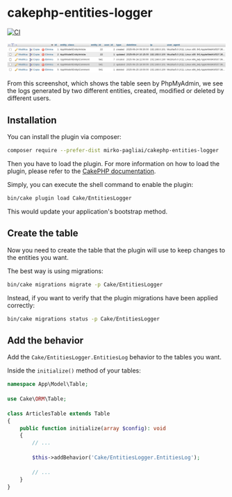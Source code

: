 # cakephp-entities-logger

[![CI](https://github.com/mirko-pagliai/cakephp-entities-logger/actions/workflows/ci.yml/badge.svg)](https://github.com/mirko-pagliai/cakephp-entities-logger/actions/workflows/ci.yml)

![screenshot_phpmyadmin.png](docs/screenshot_phpmyadmin.png)

From this screenshot, which shows the table seen by PhpMyAdmin, we see the logs generated by two different entities,
created, modified or deleted by different users.

## Installation
You can install the plugin via composer:
```bash
composer require --prefer-dist mirko-pagliai/cakephp-entities-logger
```

Then you have to load the plugin. For more information on how to load the plugin,
please refer to the [CakePHP documentation](https://book.cakephp.org/5/en/plugins.html#loading-a-plugin).

Simply, you can execute the shell command to enable the plugin:
```bash
bin/cake plugin load Cake/EntitiesLogger
```
This would update your application's bootstrap method.

## Create the table
Now you need to create the table that the plugin will use to keep changes to the entities you want.

The best way is using migrations:
```bash
bin/cake migrations migrate -p Cake/EntitiesLogger
```

Instead, if you want to verify that the plugin migrations have been applied correctly:
```bash
bin/cake migrations status -p Cake/EntitiesLogger
```

## Add the behavior

Add the `Cake/EntitiesLogger.EntitiesLog` behavior to the tables you want.

Inside the `initialize()` method of your tables:
```php
namespace App\Model\Table;

use Cake\ORM\Table;

class ArticlesTable extends Table
{
    public function initialize(array $config): void
    {
        // ...
        
        $this->addBehavior('Cake/EntitiesLogger.EntitiesLog');
        
        // ...
    }
}
```